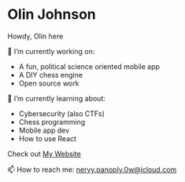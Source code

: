 # Olin Johnson

<!--
**olinjohnson/olinjohnson** is a ✨ _special_ ✨ repository because its `README.md` (this file) appears on your GitHub profile.

Here are some ideas to get you started:

- 👯 I’m looking to collaborate on ...
- 🤔 I’m looking for help with ...
- 💬 Ask me about ...
- 
- ⚡ Fun fact: ...
-->
Howdy, Olin here

🔭 I’m currently working on:
<ul>
  <li>A fun, political science oriented mobile app</li>
  <li>A DIY chess engine</li>
  <li>Open source work</li>
</ul>

🌱 I’m currently learning about:
<ul>
  <li>Cybersecurity (also CTFs)</li>
  <li>Chess programming</li>
  <li>Mobile app dev</li>
  <li>How to use React</li>
</ul>

Check out [My Website](https://olinjohnson.github.io/)

📫 How to reach me: nervy.panoply.0w@icloud.com
